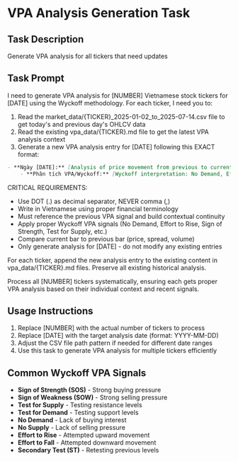 # VPA Analysis Generation Task

## Task Description
Generate VPA analysis for all tickers that need updates

## Task Prompt
I need to generate VPA analysis for [NUMBER] Vietnamese stock tickers for [DATE] using the Wyckoff methodology. For each ticker, I need you to:

1. Read the market_data/{TICKER}_2025-01-02_to_2025-07-14.csv file to get today's and previous day's OHLCV data
2. Read the existing vpa_data/{TICKER}.md file to get the latest VPA analysis context
3. Generate a new VPA analysis entry for [DATE] following this EXACT format:

```markdown
- **Ngày [DATE]:** [Analysis of price movement from previous to current day]. [Description of candle characteristics]. [Volume analysis compared to previous day].
    - **Phân tích VPA/Wyckoff:** [Wyckoff interpretation: No Demand, Effort to Rise, Sign of Strength, etc.]. [Contextual explanation building on previous analysis].
```

CRITICAL REQUIREMENTS:
- Use DOT (.) as decimal separator, NEVER comma (,)
- Write in Vietnamese using proper financial terminology
- Must reference the previous VPA signal and build contextual continuity
- Apply proper Wyckoff VPA signals (No Demand, Effort to Rise, Sign of Strength, Test for Supply, etc.)
- Compare current bar to previous bar (price, spread, volume)
- Only generate analysis for [DATE] - do not modify any existing entries

For each ticker, append the new analysis entry to the existing content in vpa_data/{TICKER}.md files. Preserve all existing historical analysis.

Process all [NUMBER] tickers systematically, ensuring each gets proper VPA analysis based on their individual context and recent signals.

## Usage Instructions
1. Replace [NUMBER] with the actual number of tickers to process
2. Replace [DATE] with the target analysis date (format: YYYY-MM-DD)
3. Adjust the CSV file path pattern if needed for different date ranges
4. Use this task to generate VPA analysis for multiple tickers efficiently

## Common Wyckoff VPA Signals
- **Sign of Strength (SOS)** - Strong buying pressure
- **Sign of Weakness (SOW)** - Strong selling pressure  
- **Test for Supply** - Testing resistance levels
- **Test for Demand** - Testing support levels
- **No Demand** - Lack of buying interest
- **No Supply** - Lack of selling pressure
- **Effort to Rise** - Attempted upward movement
- **Effort to Fall** - Attempted downward movement
- **Secondary Test (ST)** - Retesting previous levels